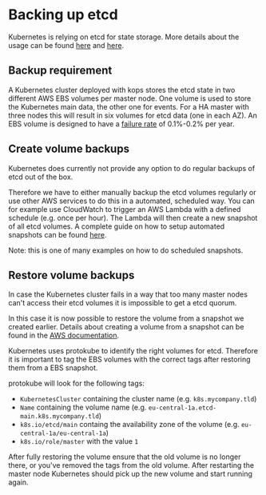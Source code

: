 # Backing up etcd

Kubernetes is relying on etcd for state storage. More details about the usage
can be found [here](https://kubernetes.io/docs/admin/etcd/) and
[here](https://coreos.com/etcd/docs/2.3.7/index.html).

## Backup requirement

A Kubernetes cluster deployed with kops stores the etcd state in two different
AWS EBS volumes per master node. One volume is used to store the Kubernetes
main data, the other one for events. For a HA master with three nodes this will
result in six volumes for etcd data (one in each AZ). An EBS volume is designed
to have a [failure rate](https://aws.amazon.com/ebs/details/#AvailabilityandDurability)
of 0.1%-0.2% per year.

## Create volume backups

Kubernetes does currently not provide any option to do regular backups of etcd
out of the box.

Therefore we have to either manually backup the etcd volumes regularly or use
other AWS services to do this in a automated, scheduled way. You can for example
use CloudWatch to trigger an AWS Lambda with a defined schedule (e.g. once per
hour). The Lambda will then create a new snapshot of all etcd volumes. A complete
guide on how to setup automated snapshots can be found [here](https://serverlesscode.com/post/lambda-schedule-ebs-snapshot-backups/).

Note: this is one of many examples on how to do scheduled snapshots.

## Restore volume backups

In case the Kubernetes cluster fails in a way that too many master nodes can't
access their etcd volumes it is impossible to get a etcd quorum.

In this case it is now possible to restore the volume from a snapshot we created
earlier. Details about creating a volume from a snapshot can be found in the
[AWS documentation](http://docs.aws.amazon.com/AWSEC2/latest/UserGuide/ebs-restoring-volume.html).

Kubernetes uses protokube to identify the right volumes for etcd. Therefore it
is important to tag the EBS volumes with the correct tags after restoring them
from a EBS snapshot.

protokube will look for the following tags:

* `KubernetesCluster` containing the cluster name (e.g. `k8s.mycompany.tld`)
* `Name` containing the volume name (e.g. `eu-central-1a.etcd-main.k8s.mycompany.tld`)
* `k8s.io/etcd/main` containg the availability zone of the volume (e.g. `eu-central-1a/eu-central-1a`)
* `k8s.io/role/master` with the value `1`

After fully restoring the volume ensure that the old volume is no longer there,
or you've removed the tags from the old volume. After restarting the master node
Kubernetes should pick up the new volume and start running again.
